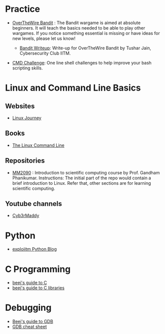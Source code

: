 # Practice

- [OverTheWire Bandit](https://overthewire.org/wargames/bandit/) : The Bandit
wargame is aimed at absolute beginners. It will teach the basics needed to be
able to play other wargames. If you notice something essential is missing or
have ideas for new levels, please let us know!
  - [Bandit Writeup](https://exploiitm.github.io/blog/resources/bandit_writeup/):
Write-up for OverTheWire Bandit by Tushar Jain, Cybersecurity Club IITM.

- [CMD Challenge](https://cmdchallenge.com/): One line shell challenges to help
improve your bash scripting skills.

# Linux and Command Line Basics

## Websites

- [Linux Journey](https://linuxjourney.com/)

## Books

- [The Linux Command Line](http://linuxcommand.org/tlcl.php)

## Repositories

- [MM2090](https://github.com/gphanikumar/MM2090?tab=readme-ov-file#ubuntu-linux-commands) :
Introduction to scientific computing course by Prof. Gandham Phanikumar.
Instructions: The initial part of the repo would contain a brief introduction to
Linux. Refer that, other sections are for learning scientific computing. 

## Youtube channels

- [Cyb3rMaddy](https://youtu.be/3JExlyA_iAs?si=bmxyTkYxi14cnMDf)

# Python

- [exploiitm Python Blog](https://exploiitm.github.io/blog/resources/resource1/)

# C Programming

- [beej's guide to C](https://beej.us/guide/bgc/)
- [beej's guide to C libraries](https://beej.us/guide/bgclr/)

# Debugging

- [Beej's guide to GDB](https://beej.us/guide/bggdb/)
- [GDB cheat sheet](https://exploiitm.github.io/blog/resources/resource2/)
